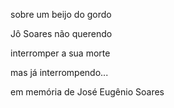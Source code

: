 sobre um beijo do gordo

Jô Soares não querendo

interromper a sua morte

mas já interrompendo...

em memória de José Eugênio Soares
